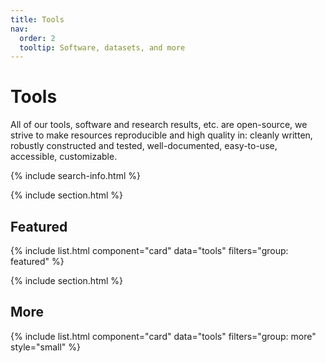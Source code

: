 ```yaml
---
title: Tools
nav:
  order: 2
  tooltip: Software, datasets, and more
---
```


# <i class="fas fa-tools"></i>Tools

All of our tools, software and research results, etc. are open-source, we strive to make resources reproducible and high quality in: cleanly written, robustly constructed and tested, well-documented, easy-to-use, accessible, customizable.

{% include search-info.html %}

{% include section.html %}

## Featured

{% include list.html component="card" data="tools" filters="group: featured" %}

{% include section.html %}

## More

{% include list.html component="card" data="tools" filters="group: more" style="small" %}

